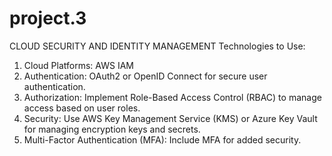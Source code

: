 # project.3
CLOUD SECURITY AND IDENTITY MANAGEMENT
Technologies to Use:
1. Cloud Platforms:
AWS IAM
2. Authentication:
OAuth2 or OpenID Connect for secure user authentication.
3. Authorization:
Implement Role-Based Access Control (RBAC) to manage access based on user roles.
4. Security:
Use AWS Key Management Service (KMS) or Azure Key Vault for managing encryption keys and secrets.
5. Multi-Factor Authentication (MFA):
Include MFA for added security.
